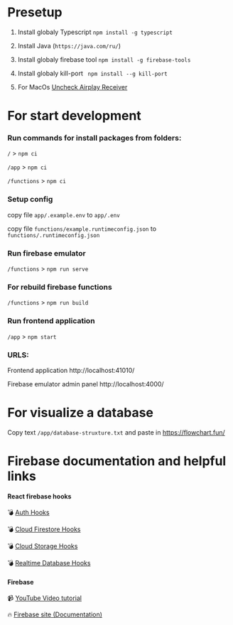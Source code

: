 # Presetup

1. Install globaly Typescript `npm install -g typescript`

2. Install Java (`https://java.com/ru/`)

3. Install globaly firebase tool `npm install -g firebase-tools`

4. Install globaly kill-port ` npm install --g kill-port`

5. For MacOs [Uncheck Airplay Receiver](https://medium.com/pythonistas/port-5000-already-in-use-macos-monterey-issue-d86b02edd36c)

# For start development

### Run commands for install packages from folders:

`/` > `npm ci`

`/app` > `npm ci`

`/functions` > `npm ci`

### Setup config

copy file `app/.example.env` to `app/.env`

copy file `functions/example.runtimeconfig.json` to `functions/.runtimeconfig.json`

### Run firebase emulator

`/functions` > `npm run serve`

### For rebuild firebase functions

`/functions` > `npm run build`

### Run frontend application

`/app` > `npm start`

### URLS:

Frontend application
http://localhost:41010/

Firebase emulator admin panel
http://localhost:4000/

# For visualize a database

Copy text `/app/database-struxture.txt` and paste in https://flowchart.fun/

# Firebase documentation and helpful links

#### React firebase hooks

💣 [Auth Hooks](https://github.com/CSFrequency/react-firebase-hooks/tree/v4.0.2/auth)

💣 [Cloud Firestore Hooks](https://github.com/CSFrequency/react-firebase-hooks/tree/v4.0.2#:~:text=Cloud%20Firestore%20Hooks)

💣 [Cloud Storage Hooks](https://github.com/CSFrequency/react-firebase-hooks/tree/v4.0.2#:~:text=Cloud%20Firestore%20Hooks-,Cloud%20Storage%20Hooks,-Realtime%20Database%20Hooks)

💣 [Realtime Database Hooks](https://github.com/CSFrequency/react-firebase-hooks/tree/v4.0.2#:~:text=Realtime%20Database%20Hooks)

#### Firebase

📹 [YouTube Video tutorial](https://www.youtube.com/watch?v=9zdvmgGsww0&list=PL4cUxeGkcC9jERUGvbudErNCeSZHWUVlb)

🔥 [Firebase site (Documentation)](https://firebase.google.com/)
